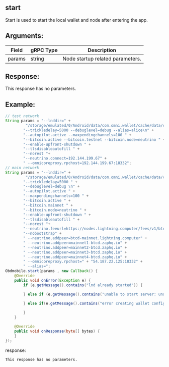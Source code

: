 ## start 

Start is used to start the local wallet and node after entering the app. 

## Arguments:
| Field		   |	gRPC Type		|	 Description  |
| -------- 	   |	---------       |    ---------    |  
| params	   |	string		    |	 Node startup related parameters.|


## Response:
This response has no parameters.

## Example:

<!--
java code example
-->

```java
// test network
String params = "--lnddir=" +            
         "/storage/emulated/0/Android/data/com.omni.wallet/cache/data/chain/bitcoin/testnet/" +
        "--trickledelay=5000 --debuglevel=debug --alias=alice\n" +
        "--autopilot.active --maxpendingchannels=100 " +
        "--bitcoin.active --bitcoin.testnet --bitcoin.node=neutrino " +
        "--enable-upfront-shutdown " +
        "--tlsdisableautofill " +
        "--norest "+
        "--neutrino.connect=192.144.199.67" +
        " --omnicoreproxy.rpchost=192.144.199.67:18332";
// main network
String params = "--lnddir=" +            
         "/storage/emulated/0/Android/data/com.omni.wallet/cache/data/chain/bitcoin/testnet/ " +
        "--trickledelay=5000 " +
        "--debuglevel=debug \n" +
        "--autopilot.active " +
        "--maxpendingchannels=100 " +
        "--bitcoin.active " +
        "--bitcoin.mainnet " +
        "--bitcoin.node=neutrino " +
        "--enable-upfront-shutdown " +
        "--tlsdisableautofill " +
        "--norest "+
        "--neutrino.feeurl=https://nodes.lightning.computer/fees/v1/btc-fee-estimates.json " +
        "--nobootstrap" +
        " --neutrino.addpeer=btcd-mainnet.lightning.computer" +
        " --neutrino.addpeer=mainnet1-btcd.zaphq.io" +
        " --neutrino.addpeer=mainnet2-btcd.zaphq.io" +
        " --neutrino.addpeer=mainnet3-btcd.zaphq.io" +
        " --neutrino.addpeer=mainnet4-btcd.zaphq.io" +
        " --omnicoreproxy.rpchost=" + "54.187.22.125:18332" +
        " --alias=";
Obdmobile.start(params , new Callback() {
    @Override
    public void onError(Exception e) {
        if (e.getMessage().contains("lnd already started")) {

        } else if (e.getMessage().contains("unable to start server: unable to unpack single backups: chacha20poly1305: message authentication failed")) {

        } else if(e.getMessage().contains("error creating wallet config: unable to initialize neutrino backend: unable to create neutrino database: cannot allocate memory")){
                    
        }
    }

    @Override
    public void onResponse(byte[] bytes) {
    }
});
```

<!--
The response for the example
-->
response:
```
This response has no parameters.
```



